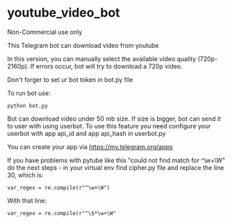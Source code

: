 # youtube_video_bot
Non-Commercial use only

This Telegram bot can download video from youtube

In this version, you can manually select the available video quality (720p-2160p).
If errors occur, bot will try to download a 720p video.

Don't forger to set ur bot token in bot.py file

To run bot use:
```
python bot.py
```

Bot can download video under 50 mb size. If size is bigger, bot can send it to user with using userbot.
To use this feature you need configure your userbot with app api_id and app api_hash in userbot.py

You can create your app via https://my.telegram.org/apps

If you have problems with pytube like this "could not find match for ^\w+\W" do the next steps - 
in your virtual env find cipher.py file and replace the line 30, which is:
```
var_regex = re.compile(r"^\w+\W")
```
With that line:
```
var_regex = re.compile(r"^\$*\w+\W"
```
